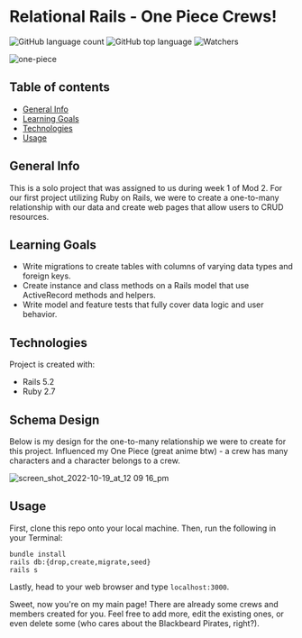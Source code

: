 # Relational Rails - One Piece Crews!

![GitHub language count](https://img.shields.io/github/languages/count/naomiyocum/op_crews)
![GitHub top language](https://img.shields.io/github/languages/top/naomiyocum/op_crews?color=yellow)
![Watchers](https://img.shields.io/github/watchers/naomiyocum/op_crews?style=social)

![one-piece](https://user-images.githubusercontent.com/102825498/196816536-5da9d3a7-aa27-47c0-bfbc-6e97f017dfec.jpeg)

## Table of contents
* [General Info](#general-info)
* [Learning Goals](#learning-goals)
* [Technologies](#technologies)
* [Usage](#usage)

## General Info
This is a solo project that was assigned to us during week 1 of Mod 2. For our first project utilizing Ruby on Rails, we were to create a one-to-many relationship with our data and create web pages that allow users to CRUD resources.

## Learning Goals
* Write migrations to create tables with columns of varying data types and foreign keys.
* Create instance and class methods on a Rails model that use ActiveRecord methods and helpers.
* Write model and feature tests that fully cover data logic and user behavior.

## Technologies
Project is created with:
* Rails 5.2
* Ruby 2.7

## Schema Design
Below is my design for the one-to-many relationship we were to create for this project. 
Influenced my One Piece (great anime btw) - a crew has many characters and a character belongs to a crew.

![screen_shot_2022-10-19_at_12 09 16_pm](https://user-images.githubusercontent.com/102825498/196771136-2f9e938b-acc6-4d7f-aa30-2a74d478873b.png)

## Usage

First, clone this repo onto your local machine.
Then, run the following in your Terminal:

```
bundle install
rails db:{drop,create,migrate,seed}
rails s
```
Lastly, head to your web browser and type `localhost:3000`.

Sweet, now you're on my main page! There are already some crews and members created for you. 
Feel free to add more, edit the existing ones, or even delete some (who cares about the Blackbeard Pirates, right?).
